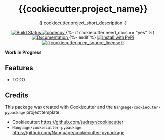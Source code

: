 <div align="center">
<h1> {{cookiecutter.project_name}} </h1>

<p> {{ cookiecutter.project_short_description }} </p>

<p>
    <a href="https://github.com/{{cookiecutter.github_username}}/{{cookiecutter.project_slug}}/actions/workflows/build_and_test.yml">
        <img src="https://github.com/{{cookiecutter.github_username}}/{{cookiecutter.project_slug}}/actions/workflows/build_and_test.yml/badge.svg" alt="Build Status">
    </a>
    <a href="https://app.codecov.io/gh/{{cookiecutter.github_username}}/{{cookiecutter.project_slug}}">
        <img src="https://codecov.io/gh/{{cookiecutter.github_username}}/{{cookiecutter.project_slug}}/branch/master/graph/badge.svg" alt="codecov">
    </a>
{%- if cookiecutter.need_docs == "yes" %}
    <a href="https://{{cookiecutter.project_slug}}.readthedocs.io/en/latest/">
    	<img src="https://readthedocs.org/projects/{{cookiecutter.project_slug}}/badge/?version=latest" alt="Documentation">
    </a>
{%- endif %}
  <a href="https://pypi.org/project/{{cookiecutter.project_slug}}/">
    <img src="https://img.shields.io/pypi/v/{{cookiecutter.project_slug}}.svg" alt="Install with PyPi" />
  </a>
  <a href="https://github.com/{{cookiecutter.github_username}}/{{cookiecutter.project_slug}}/blob/master/LICENSE">
    <img src="https://img.shields.io/github/license/{{cookiecutter.github_username}}/{{cookiecutter.project_slug}}" alt="{{cookiecutter.open_source_license}}" />
  </a>
</p>
</div>

**Work In Progress**


## Features

* TODO

## Credits

This package was created with Cookiecutter and the `Nanguage/cookiecuter-pypackage` project template.

+ Cookiecutter: https://github.com/audreyr/cookiecutter
+ `Nanguage/cookiecutter-pypackage`: https://github.com/Nanguage/cookiecutter-pypackage
